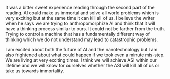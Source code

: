 It was a bitter sweet experience reading through the second part of the reading. AI could make us immortal and solve all world problems which is very exciting but at the same time it can kill all of us. I believe the writer when he says we are trying to anthropomorphize AI and think that it will have a thinking process similar to ours. It could not be farther from the truth. Trying to control a machine that has a fundamentally different way of thinking which we do not understand may lead to catastrophic problems. 

I am excited about both the future of AI and the nanotechnology but I am also frightened about what could happen if we took even a minute mis-step. We are living at very exciting times. I think we will achieve ASI within our lifetime and we will know for ourselves whether the ASI will kill all of us or take us towards immortality.  
